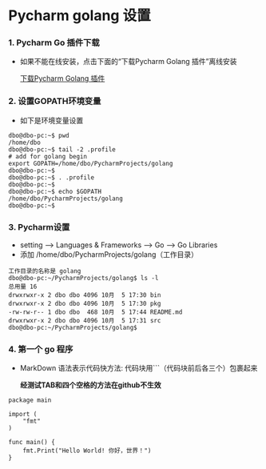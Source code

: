 Pycharm golang 设置
==

### 1. Pycharm Go 插件下载
- 如果不能在线安装，点击下面的“下载Pycharm Golang 插件”离线安装

  [下载Pycharm Golang 插件](https://plugins.jetbrains.com/plugin/5047)

### 2. 设置GOPATH环境变量
  
- 如下是环境变量设置
```
dbo@dbo-pc:~$ pwd
/home/dbo
dbo@dbo-pc:~$ tail -2 .profile 
# add for golang begin
export GOPATH=/home/dbo/PycharmProjects/golang
dbo@dbo-pc:~$ 
dbo@dbo-pc:~$ . .profile 
dbo@dbo-pc:~$ 
dbo@dbo-pc:~$ echo $GOPATH
/home/dbo/PycharmProjects/golang
dbo@dbo-pc:~$
```
### 3. Pycharm设置
- setting --> Languages & Frameworks --> Go --> Go Libraries
- 添加 /home/dbo/PycharmProjects/golang（工作目录）
```
工作目录的名称是 golang
dbo@dbo-pc:~/PycharmProjects/golang$ ls -l
总用量 16
drwxrwxr-x 2 dbo dbo 4096 10月  5 17:30 bin
drwxrwxr-x 2 dbo dbo 4096 10月  5 17:30 pkg
-rw-rw-r-- 1 dbo dbo  468 10月  5 17:44 README.md
drwxrwxr-x 2 dbo dbo 4096 10月  5 17:31 src
dbo@dbo-pc:~/PycharmProjects/golang$
```
### 4. 第一个 go 程序
- MarkDown 语法表示代码快方法:
  代码块用```（代码块前后各三个）包裹起来

  **经测试TAB和四个空格的方法在github不生效**

```
package main

import (
    "fmt"
)

func main() {
    fmt.Print("Hello World! 你好，世界！")
}
```
